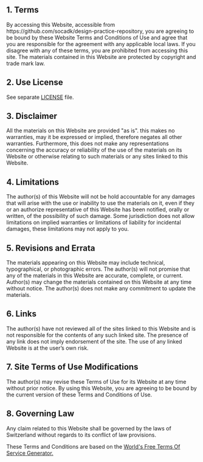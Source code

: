 <!--
# SPDX-FileCopyrightText: 2020 Copyright Olaf Zimmermann https://ozimmer.ch/about/
#
# SPDX-License-Identifier: CC-BY-4.0
-->

<h2>1. Terms</h2>

<p>By accessing this Website, accessible from https://github.com/socadk/design-practice-repository, you are agreeing to be bound by these Website Terms and Conditions of Use and agree that you are responsible for the agreement with any applicable local laws. If you disagree with any of these terms, you are prohibited from accessing this site. The materials contained in this Website are protected by copyright and trade mark law.</p>

<h2>2. Use License</h2>

<p>See separate <a href="./LICENSE">LICENSE</a> file.</p>

<h2>3. Disclaimer</h2>

<p>All the materials on this Website are provided "as is". this makes no warranties, may it be expressed or implied, therefore negates all other warranties. Furthermore, this does not make any representations concerning the accuracy or reliability of the use of the materials on its Website or otherwise relating to such materials or any sites linked to this Website.</p>

<h2>4. Limitations</h2>

<p>The author(s) of this Website will not be hold accountable for any damages that will arise with the use or inability to use the materials on it, even if they or an authorize representative of this Website has been notified, orally or written, of the possibility of such damage. Some jurisdiction does not allow limitations on implied warranties or limitations of liability for incidental damages, these limitations may not apply to you.</p>

<h2>5. Revisions and Errata</h2>

<p>The materials appearing on this Website may include technical, typographical, or photographic errors. The author(s) will not promise that any of the materials in this Website are accurate, complete, or current. Author(s) may change the materials contained on this Website at any time without notice. The author(s) does not make any commitment to update the materials.</p>

<h2>6. Links</h2>

<p>The author(s) have not reviewed all of the sites linked to this Website and is not responsible for the contents of any such linked site. The presence of any link does not imply endorsement of the site. The use of any linked Website is at the user’s own risk.</p>

<h2>7. Site Terms of Use Modifications</h2>

<p>The author(s) may revise these Terms of Use for its Website at any time without prior notice. By using this Website, you are agreeing to be bound by the current version of these Terms and Conditions of Use.</p>

<h2>8. Governing Law</h2>

<p>Any claim related to this Website shall be governed by the laws of Switzerland without regards to its conflict of law provisions.</p>

<p>These Terms and Conditions are based on the <a href="https://termsofservicegenerator.net"> World's Free Terms Of Service Generator.</a></p>